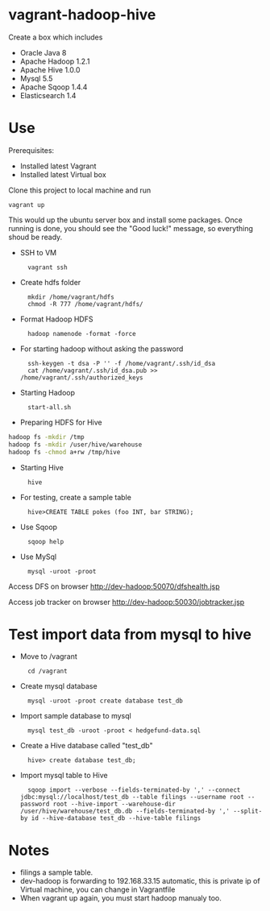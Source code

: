 vagrant-hadoop-hive
===================

Create a box which includes
* Oracle Java 8
* Apache Hadoop 1.2.1
* Apache Hive 1.0.0
* Mysql 5.5
* Apache Sqoop 1.4.4
* Elasticsearch 1.4

Use
===

Prerequisites:

* Installed latest Vagrant
* Installed latest Virtual box

Clone this project to local machine and run

    vagrant up

This would up the ubuntu server box and install some packages. Once running is done, you should see the "Good luck!" message, so everything shoud be ready. 

* SSH to VM

		vagrant ssh

* Create hdfs folder

		mkdir /home/vagrant/hdfs
		chmod -R 777 /home/vagrant/hdfs/

* Format Hadoop HDFS
	
		hadoop namenode -format -force

* For starting hadoop without asking the password

		ssh-keygen -t dsa -P '' -f /home/vagrant/.ssh/id_dsa
		cat /home/vagrant/.ssh/id_dsa.pub >> /home/vagrant/.ssh/authorized_keys

* Starting Hadoop
	
		start-all.sh

* Preparing HDFS for Hive

```sh
hadoop fs -mkdir /tmp
hadoop fs -mkdir /user/hive/warehouse
hadoop fs -chmod a+rw /tmp/hive
```

* Starting Hive

    	hive
    
* For testing, create a sample table

		hive>CREATE TABLE pokes (foo INT, bar STRING);

* Use Sqoop

		sqoop help

* Use MySql

		mysql -uroot -proot

Access DFS on browser 
		[http://dev-hadoop:50070/dfshealth.jsp](http://dev-hadoop:50070/dfshealth.jsp)
    
Access job tracker on browser
		[http://dev-hadoop:50030/jobtracker.jsp](http://dev-hadoop:50030/jobtracker.jsp)
    

Test import data from mysql to hive
==============================

* Move to /vagrant

		cd /vagrant

* Create mysql database
	
		mysql -uroot -proot create database test_db

* Import sample database to mysql

		mysql test_db -uroot -proot < hedgefund-data.sql
* Create a Hive database called "test_db"
 
		hive> create database test_db;

* Import mysql table to Hive

		sqoop import --verbose --fields-terminated-by ',' --connect jdbc:mysql://localhost/test_db --table filings --username root --password root --hive-import --warehouse-dir /user/hive/warehouse/test_db.db --fields-terminated-by ',' --split-by id --hive-database test_db --hive-table filings

Notes
=====
* filings a sample table.
* dev-hadoop is forwarding to 192.168.33.15 automatic, this is private ip of Virtual machine, you can change in Vagrantfile
* When vagrant up again, you must start hadoop manualy too.
